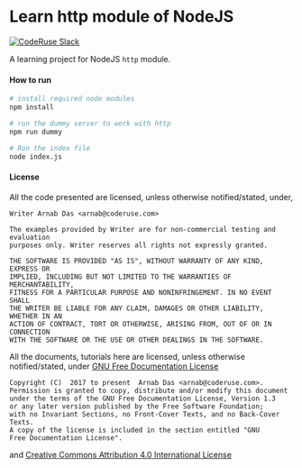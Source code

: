 # Learn http module of NodeJS

[![CodeRuse Slack](http://slack.coderuse.com/badge.svg)](http://slack.coderuse.com "Let's discuss some interesting stuff!")

A learning project for NodeJS `http` module.

#### How to run

``` bash
# install required node modules
npm install

# run the dummy server to work with http
npm run dummy

# Run the index file
node index.js
```

#### License

All the code presented are licensed, unless otherwise notified/stated, under,

```
Writer Arnab Das <arnab@coderuse.com>

The examples provided by Writer are for non-commercial testing and evaluation
purposes only. Writer reserves all rights not expressly granted.

THE SOFTWARE IS PROVIDED "AS IS", WITHOUT WARRANTY OF ANY KIND, EXPRESS OR
IMPLIED, INCLUDING BUT NOT LIMITED TO THE WARRANTIES OF MERCHANTABILITY,
FITNESS FOR A PARTICULAR PURPOSE AND NONINFRINGEMENT. IN NO EVENT SHALL
THE WRITER BE LIABLE FOR ANY CLAIM, DAMAGES OR OTHER LIABILITY, WHETHER IN AN
ACTION OF CONTRACT, TORT OR OTHERWISE, ARISING FROM, OUT OF OR IN CONNECTION
WITH THE SOFTWARE OR THE USE OR OTHER DEALINGS IN THE SOFTWARE.
```

All the documents, tutorials here are licensed, unless otherwise notified/stated, under [GNU Free Documentation License](https://www.gnu.org/licenses/fdl-1.3.en.html)

```
Copyright (C)  2017 to present  Arnab Das <arnab@coderuse.com>.
Permission is granted to copy, distribute and/or modify this document
under the terms of the GNU Free Documentation License, Version 1.3
or any later version published by the Free Software Foundation;
with no Invariant Sections, no Front-Cover Texts, and no Back-Cover Texts.
A copy of the license is included in the section entitled "GNU
Free Documentation License".
```

and [Creative Commons Attribution 4.0 International License](https://creativecommons.org/licenses/by/4.0/)
